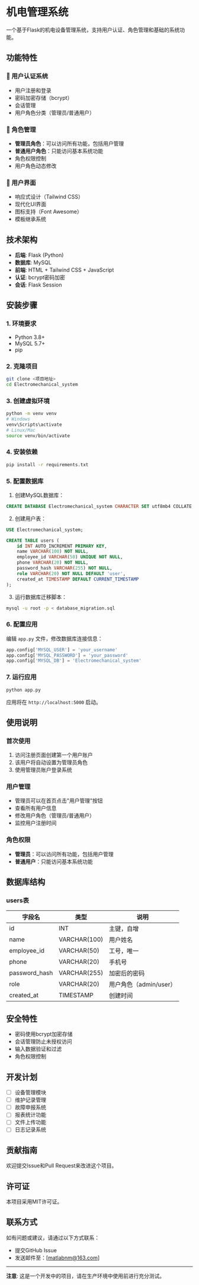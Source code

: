 # 机电管理系统

一个基于Flask的机电设备管理系统，支持用户认证、角色管理和基础的系统功能。

## 功能特性

### 🔐 用户认证系统
- 用户注册和登录
- 密码加密存储（bcrypt）
- 会话管理
- 用户角色分类（管理员/普通用户）

### 👥 角色管理
- **管理员角色**：可以访问所有功能，包括用户管理
- **普通用户角色**：只能访问基本系统功能
- 角色权限控制
- 用户角色动态修改

### 🎨 用户界面
- 响应式设计（Tailwind CSS）
- 现代化UI界面
- 图标支持（Font Awesome）
- 模板继承系统

## 技术架构

- **后端**: Flask (Python)
- **数据库**: MySQL
- **前端**: HTML + Tailwind CSS + JavaScript
- **认证**: bcrypt密码加密
- **会话**: Flask Session

## 安装步骤

### 1. 环境要求
- Python 3.8+
- MySQL 5.7+
- pip

### 2. 克隆项目
```bash
git clone <项目地址>
cd Electromechanical_system
```

### 3. 创建虚拟环境
```bash
python -m venv venv
# Windows
venv\Scripts\activate
# Linux/Mac
source venv/bin/activate
```

### 4. 安装依赖
```bash
pip install -r requirements.txt
```

### 5. 配置数据库
1. 创建MySQL数据库：
```sql
CREATE DATABASE Electromechanical_system CHARACTER SET utf8mb4 COLLATE utf8mb4_unicode_ci;
```

2. 创建用户表：
```sql
USE Electromechanical_system;

CREATE TABLE users (
    id INT AUTO_INCREMENT PRIMARY KEY,
    name VARCHAR(100) NOT NULL,
    employee_id VARCHAR(50) UNIQUE NOT NULL,
    phone VARCHAR(20) NOT NULL,
    password_hash VARCHAR(255) NOT NULL,
    role VARCHAR(20) NOT NULL DEFAULT 'user',
    created_at TIMESTAMP DEFAULT CURRENT_TIMESTAMP
);
```

3. 运行数据库迁移脚本：
```bash
mysql -u root -p < database_migration.sql
```

### 6. 配置应用
编辑 `app.py` 文件，修改数据库连接信息：
```python
app.config['MYSQL_USER'] = 'your_username'
app.config['MYSQL_PASSWORD'] = 'your_password'
app.config['MYSQL_DB'] = 'Electromechanical_system'
```

### 7. 运行应用
```bash
python app.py
```

应用将在 `http://localhost:5000` 启动。

## 使用说明

### 首次使用
1. 访问注册页面创建第一个用户账户
2. 该用户将自动设置为管理员角色
3. 使用管理员账户登录系统

### 用户管理
- 管理员可以在首页点击"用户管理"按钮
- 查看所有用户信息
- 修改用户角色（管理员/普通用户）
- 监控用户注册时间

### 角色权限
- **管理员**：可以访问所有功能，包括用户管理
- **普通用户**：只能访问基本系统功能

## 数据库结构

### users表
| 字段名 | 类型 | 说明 |
|--------|------|------|
| id | INT | 主键，自增 |
| name | VARCHAR(100) | 用户姓名 |
| employee_id | VARCHAR(50) | 工号，唯一 |
| phone | VARCHAR(20) | 手机号 |
| password_hash | VARCHAR(255) | 加密后的密码 |
| role | VARCHAR(20) | 用户角色（admin/user） |
| created_at | TIMESTAMP | 创建时间 |

## 安全特性

- 密码使用bcrypt加密存储
- 会话管理防止未授权访问
- 输入数据验证和过滤
- 角色权限控制

## 开发计划

- [ ] 设备管理模块
- [ ] 维护记录管理
- [ ] 故障申报系统
- [ ] 报表统计功能
- [ ] 文件上传功能
- [ ] 日志记录系统

## 贡献指南

欢迎提交Issue和Pull Request来改进这个项目。

## 许可证

本项目采用MIT许可证。

## 联系方式

如有问题或建议，请通过以下方式联系：
- 提交GitHub Issue
- 发送邮件至：[matlabnm@163.com]

---

**注意**: 这是一个开发中的项目，请在生产环境中使用前进行充分测试。 
